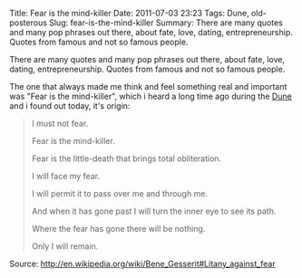 Title: Fear is the mind-killer
Date: 2011-07-03 23:23
Tags: Dune, old-posterous
Slug: fear-is-the-mind-killer
Summary: There are many quotes and many pop phrases out there, about fate, love, dating, entrepreneurship. Quotes from famous and not so famous people.

There are many quotes and many pop phrases out there, about fate, love, dating, entrepreneurship. Quotes from famous and not so famous people.

The one that always made me think and feel something real and important was "Fear is the mind-killer", which i heard a long time ago during the [Dune](http://www.imdb.com/title/tt0087182/) and i found out today, it's origin:

> I must not fear.
>
> Fear is the mind-killer.
>
> Fear is the little-death that brings total obliteration.
>
> I will face my fear.
>
> I will permit it to pass over me and through me.
>
> And when it has gone past I will turn the inner eye to see its path.
>
> Where the fear has gone there will be nothing.
>
> Only I will remain.

Source: <http://en.wikipedia.org/wiki/Bene_Gesserit#Litany_against_fear>
